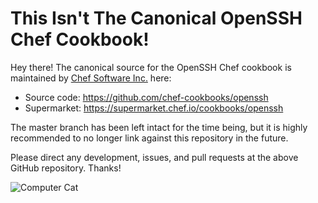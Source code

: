 # This Isn't The Canonical OpenSSH Chef Cookbook!

Hey there! The canonical source for the OpenSSH Chef cookbook is maintained by [Chef Software Inc.](https://chef.io) here:

* Source code: https://github.com/chef-cookbooks/openssh
* Supermarket: https://supermarket.chef.io/cookbooks/openssh

The master branch has been left intact for the time being, but it is highly recommended to no longer link against this repository in the future.

Please direct any development, issues, and pull requests at the above GitHub repository. Thanks!

![Computer Cat](computer-cat.gif)

